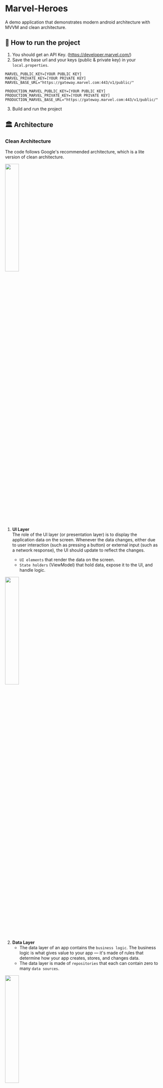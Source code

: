 # Marvel-Heroes
A demo application that demonstrates modern android architecture with MVVM and clean architecture.

## 🏃 How to run the project
1. You should get an API Key. (https://developer.marvel.com/)
2. Save the base url and your keys (public & private key) in your `local.properties`.
```
MARVEL_PUBLIC_KEY=[YOUR PUBLIC KEY]
MARVEL_PRIVATE_KEY=[YOUR PRIVATE KEY]
MARVEL_BASE_URL="https://gateway.marvel.com:443/v1/public/"

PRODUCTION_MARVEL_PUBLIC_KEY=[YOUR PUBLIC KEY]
PRODUCTION_MARVEL_PRIVATE_KEY=[YOUR PRIVATE KEY]
PRODUCTION_MARVEL_BASE_URL="https://gateway.marvel.com:443/v1/public/"
```
3. Build and run the project

## 🏛 Architecture
### Clean Architecture
The code follows Google's recommended architecture, which is a lite version of clean architecture.

<img src="https://github.com/ahmed-tarek-bs/Marvel-Heroes/assets/95565538/979a4390-9355-4d72-97f6-8e89a9aa2356" width="30%" height="30%">

1. **UI Layer** <br/>
The role of the UI layer (or presentation layer) is to display the application data on the screen. Whenever the data changes, either due to user interaction (such as pressing a button) or external input (such as a network response), the UI should update to reflect the changes.

    - `UI elements` that render the data on the screen. 
    -  `State holders` (ViewModel) that hold data, expose it to the UI, and handle logic.

<img src="https://github.com/ahmed-tarek-bs/Marvel-Heroes/assets/95565538/cc6d7d83-ccd2-4e5c-804c-198a3d102ddd" width="30%" height="30%">

2. **Data Layer** <br/>
    - The data layer of an app contains the `business logic`. The business logic is what gives value to your app — it's made of rules that determine how your app creates, stores, and changes data.
    - The data layer is made of `repositories` that each can contain zero to many `data sources`.

<img src="https://github.com/ahmed-tarek-bs/Marvel-Heroes/assets/95565538/08e236a9-67b5-4e2d-ba58-194eea335468" width="30%" height="30%">

3. **Domain Layer** <br/>
    - The domain layer is responsible for encapsulating complex business logic, or simple business logic that is `reused` by multiple ViewModels.
    - It contains useCases, business models, and repositories interfaces.

<img src="https://github.com/ahmed-tarek-bs/Marvel-Heroes/assets/95565538/3b06cd88-e5bf-407d-89ec-fa43225aacd1" width="30%" height="30%">

  - The domain layer includes interfaces for repositories, so UI layer is restricted to accessing only the domain layer.

<img src="https://github.com/ahmed-tarek-bs/Marvel-Heroes/assets/95565538/b911976b-d024-48f7-9bd0-2211906c8536" width="30%" height="30%">

  - The data models that you want to expose from the repositories might be a subset of the information that you get from the different data sources.
  - It's a good practice to separate model classes and have your repositories expose only the data that the other layers of the hierarchy require.
  - Separating model classes is beneficial in the following ways:
    - It saves app memory by reducing the data to only what's needed.
    - It adapts external data types to data types used by your app—for example, your app might use a different data type to represent dates.
    - It provides better separation of concerns—for example, members of a large team could work individually on the network and UI layers of a feature if the model class is defined beforehand.


## ⚒ Tech Stack
- `Clean Architecture` + `MVVM`
- `Coroutines` + `Flow` : Asynchronous
- `Hilt` : Dependency Injection
- `Retrofit` : Network
- `Coil` : Image Library

- `JUnit` + `Mockito` + `Google Truth` : Testing
